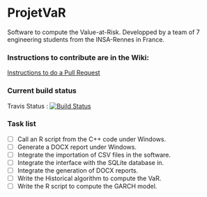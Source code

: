ProjetVaR
=========

Software to compute the Value-at-Risk.
Developped by a team of 7 engineering students from the INSA-Rennes in France.


### Instructions to contribute are in the Wiki:
[Instructions to do a Pull Request](https://github.com/pchaigno/ProjetVaR/wiki/Instructions-Pull-Request)


### Current build status
Travis Status : [![Build Status](https://travis-ci.org/pchaigno/ProjetVaR.png)](https://travis-ci.org/pchaigno/ProjetVaR)


### Task list
- [ ] Call an R script from the C++ code under Windows.
- [ ] Generate a DOCX report under Windows.
- [ ] Integrate the importation of CSV files in the software.
- [ ] Integrate the interface with the SQLite database in.
- [ ] Integrate the generation of DOCX reports.
- [ ] Write the Historical algorithm to compute the VaR.
- [ ] Write the R script to compute the GARCH model.
